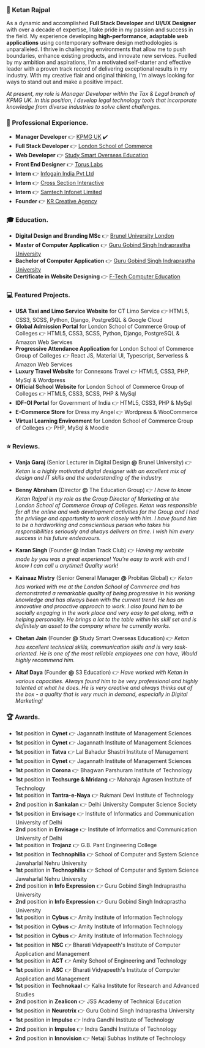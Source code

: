 ### :necktie: Ketan Rajpal
As a dynamic and accomplished **Full Stack Developer** and **UI/UX Designer** with over a decade of expertise, I take pride in my passion and success in the field. My experience developing **high-performance**, **adaptable web applications** using contemporary software design methodologies is unparalleled. I thrive in challenging environments that allow me to push boundaries, enhance existing products, and innovate new services. Fuelled by my ambition and aspirations, I'm a motivated self-starter and effective leader with a proven track record of delivering exceptional results in my industry. With my creative flair and original thinking, I'm always looking for ways to stand out and make a positive impact.

*At present, my role is Manager Developer within the Tax & Legal branch of KPMG UK. In this position, I develop legal technology tools that incorporate knowledge from diverse industries to solve client challenges.*


### :briefcase: Professional Experience.
* **Manager Developer** :point_right: [KPMG UK](https://kpmg.com/) :heavy_check_mark:
* **Full Stack Developer** :point_right: [London School of Commerce](https://www.lsclondon.co.uk) 
* **Web Developer** :point_right: [Study Smart Overseas Education](https://www.studysmart.co.in) 
* **Front End Designer** :point_right: [Torus Labs](https://www.tor.us) 
* **Intern** :point_right: [Infogain India Pvt Ltd](https://www.infogain.com) 
* **Intern** :point_right: [Cross Section Interactive](https://www.csipl.net) 
* **Intern** :point_right: [Samtech Infonet Limited](https://samtechinfonet.com) 
* **Founder** :point_right: [KR Creative Agency](https://www.krcreativeagency.com) 


### :mortar_board: Education.
* **Digital Design and Branding MSc** :point_right: [Brunel University London](https://www.brunel.ac.uk)
* **Master of Computer Application** :point_right: [Guru Gobind Singh Indraprastha University](http://www.ipu.ac.in)
* **Bachelor of Computer Application** :point_right: [Guru Gobind Singh Indraprastha University](http://www.ipu.ac.in)
* **Certificate in Website Designing** :point_right: [F-Tech Computer Education](https://www.f-tec.net.in)


### :computer: Featured Projects.
* **USA Taxi and Limo Service Website** for CT Limo Service :point_right: HTML5, CSS3, SCSS, Python, Django, PostgreSQL & Google Cloud
* **Global Admission Portal** for London School of Commerce Group of Colleges :point_right: HTML5, CSS3, SCSS, Python, Django, PostgreSQL & Amazon Web Services
* **Progressive Attendance Application** for London School of Commerce Group of Colleges :point_right: React JS, Material UI, Typescript, Serverless & Amazon Web Services
* **Luxury Travel Website** for Connexons Travel :point_right: HTML5, CSS3, PHP, MySql & Wordpress
* **Official School Website** for London School of Commerce Group of Colleges :point_right: HTML5, CSS3, SCSS, PHP & MySql
* **IDF-OI Portal** for Government of India :point_right: HTML5, CSS3, PHP & MySql
* **E-Commerce Store** for Dress my Angel :point_right: Wordpress & WooCommerce
* **Virtual Learning Environment** for London School of Commerce Group of Colleges :point_right: PHP, MySql & Moodle


### :star: Reviews.
* **Vanja Garaj** (Senior Lecturer in Digital Design **@** Brunel University) :point_right: *Ketan is a highly motivated digital designer with an excellent mix of design and IT skills and the understanding of the industry.*

* **Benny Abraham** (Director **@** The Education Group) :point_right: *I have to know Ketan Rajpal in my role as the Group Director of Marketing at the London School of Commerce Group of Colleges. Ketan was responsible for all the online and web development activities for the Group and I had the privilege and opportunity to work closely with him. I have found him to be a hardworking and conscientious person who takes his responsibilities seriously and always delivers on time. I wish him every success in his future endeavours.*

* **Karan Singh** (Founder **@** Indian Track Club) :point_right: *Having my website made by you was a great experience! You're easy to work with and I know I can call u anytime!! Quality work!*

* **Kainaaz Mistry** (Senior General Manager **@** Probitas Global) :point_right: *Ketan has worked with me at the London School of Commerce and has demonstrated a remarkable quality of being progressive in his working knowledge and has always been with the current trend. He has an innovative and proactive approach to work. I also found him to be socially engaging in the work place and very easy to get along, with a helping personality. He brings a lot to the table within his skill set and is definitely an asset to the company where he currently works.*

* **Chetan Jain** (Founder **@** Study Smart Overseas Education) :point_right: *Ketan has excellent technical skills, communication skills and is very task-oriented. He is one of the most reliable employees one can have, Would highly recommend him.*

* **Altaf Daya** (Founder **@** S3 Education) :point_right: *Have worked with Ketan in various capacities. Always found him to be very professional and highly talented at what he does. He is very creative and always thinks out of the box - a quality that is very much in demand, especially in Digital Marketing!*



### :trophy: Awards.
* **1st** position in **Cynet** :point_right: Jagannath Institute of Management Sciences
* **1st** position in **Cynet** :point_right: Jagannath Institute of Management Sciences
* **1st** position in **Tatva** :point_right: Lal Bahadur Shastri Institute of Management
* **1st** position in **Cynet** :point_right: Jagannath Institute of Management Sciences
* **1st** position in **Corona** :point_right: Bhagwan Parshuram Institute of Technology
* **1st** position in **Techsurge & Mridang** :point_right: Maharaja Agrasen Institute of Technology
* **1st** position in **Tantra-e-Naya** :point_right: Rukmani Devi Institute of Technology
* **2nd** position in **Sankalan** :point_right: Delhi University Computer Science Society
* **1st** position in **Envisage** :point_right: Institute of Informatics and Communication University of Delhi
* **2nd** position in **Envisage** :point_right: Institute of Informatics and Communication University of Delhi
* **1st** position in **Trojanz** :point_right: G.B. Pant Engineering College
* **1st** position in **Technophilia** :point_right: School of Computer and System Science Jawaharlal Nehru University
* **1st** position in **Technophilia** :point_right: School of Computer and System Science Jawaharlal Nehru University
* **2nd** position in **Info Expression** :point_right: Guru Gobind Singh Indraprastha University
* **2nd** position in **Info Expression** :point_right: Guru Gobind Singh Indraprastha University
* **1st** position in **Cybus** :point_right: Amity Institute of Information Technology
* **1st** position in **Cybus** :point_right: Amity Institute of Information Technology
* **1st** position in **Cybus** :point_right: Amity Institute of Information Technology
* **1st** position in **NSC** :point_right: Bharati Vidyapeeth's Institute of Computer Application and Management
* **1st** position in **ACT** :point_right: Amity School of Engineering and Technology
* **1st** position in **ASC** :point_right: Bharati Vidyapeeth's Institute of Computer Application and Management
* **1st** position in **Technokaal** :point_right: Kalka Institute for Research and Advanced Studies
* **2nd** position in **Zealicon** :point_right: JSS Academy of Technical Education
* **1st** position in **Neurotrix** :point_right: Guru Gobind Singh Indraprastha University
* **1st** position in **Impulse** :point_right: Indra Gandhi Institute of Technology
* **2nd** position in **Impulse** :point_right: Indra Gandhi Institute of Technology
* **2nd** position in **Innovision** :point_right: Netaji Subhas Institute of Technology
